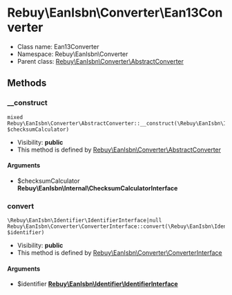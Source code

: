 Rebuy\EanIsbn\Converter\Ean13Converter
===============






* Class name: Ean13Converter
* Namespace: Rebuy\EanIsbn\Converter
* Parent class: [Rebuy\EanIsbn\Converter\AbstractConverter](Rebuy-EanIsbn-Converter-AbstractConverter.md)







Methods
-------


### __construct

    mixed Rebuy\EanIsbn\Converter\AbstractConverter::__construct(\Rebuy\EanIsbn\Internal\ChecksumCalculatorInterface $checksumCalculator)





* Visibility: **public**
* This method is defined by [Rebuy\EanIsbn\Converter\AbstractConverter](Rebuy-EanIsbn-Converter-AbstractConverter.md)


#### Arguments
* $checksumCalculator **Rebuy\EanIsbn\Internal\ChecksumCalculatorInterface**



### convert

    \Rebuy\EanIsbn\Identifier\IdentifierInterface|null Rebuy\EanIsbn\Converter\ConverterInterface::convert(\Rebuy\EanIsbn\Identifier\IdentifierInterface $identifier)





* Visibility: **public**
* This method is defined by [Rebuy\EanIsbn\Converter\ConverterInterface](Rebuy-EanIsbn-Converter-ConverterInterface.md)


#### Arguments
* $identifier **[Rebuy\EanIsbn\Identifier\IdentifierInterface](Rebuy-EanIsbn-Identifier-IdentifierInterface.md)**


